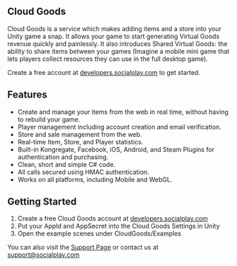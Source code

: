 ## Cloud Goods

Cloud Goods is a service which makes adding items and a store into your Unity game a snap. It allows your game to start generating Virtual Goods revenue quickly and painlessly. It also introduces Shared Virtual Goods: the ability to share items between your games (Imagine a mobile mini game that lets players collect resources they can use in the full desktop game).

Create a free account at [developers.socialplay.com](http://developers.socialplay.com) to get started.

## Features

+ Create and manage your items from the web in real time, without having to rebuild your game.
+ Player management including account creation and email verification.
+ Store and sale management from the web.
+ Real-time Item, Store, and Player statistics.
+ Built-in Kongregate, Facebook, iOS, Android, and Steam Plugins for authentication and purchasing.
+ Clean, short and simple C# code.
+ All calls secured using HMAC authentication.
+ Works on all platforms, including Mobile and WebGL.

## Getting Started
1. Create a free Cloud Goods account at [developers.socialplay.com](http://developers.socialplay.com)
2. Put your AppId and AppSecret into the Cloud Goods Settings in Unity
3. Open the example scenes under CloudGoods/Examples

You can also visit the [Support Page](developers.socialplay.com/#support) or contact us at support@socialplay.com
